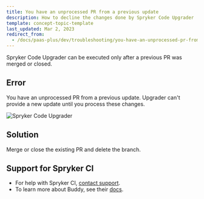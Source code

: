 ```yaml
---
title: You have an unprocessed PR from a previous update
description: How to decline the changes done by Spryker Code Upgrader
template: concept-topic-template
last_updated: Mar 2, 2023
redirect_from:
  - /docs/paas-plus/dev/troubleshooting/you-have-an-unprocessed-pr-from-a-previous-update.html
---
```


Spryker Code Upgrader can be executed only after a previous PR was merged or closed.


## Error

You have an unprocessed PR from a previous update. Upgrader can't provide a new update until you process these changes.

![Spryker Code Upgrader](https://spryker.s3.eu-central-1.amazonaws.com/docs/paas%2B/dev/troubleshooting/you-have-an-unprocessed-pr-from-a-previous-update.md/unprocessed-pr-log.png)

## Solution

Merge or close the existing PR and delete the branch.

## Support for Spryker CI

* For help with Spryker CI, [contact support](https://spryker.force.com/support/s/).
* To learn more about Buddy, see their [docs](https://buddy.works/docs).
